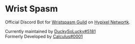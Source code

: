 # Wrist Spasm
Official Discord Bot for [Wristspasm Guild](https://discord.gg/fhcv2fmJNP) on [Hypixel Networtk](https://hypixel.net).<br/>

Currently maintained by [DuckySoLucky#5181](https://discord.com/users/486155512568741900) <br/>
Formerly Developed by [Calculus#0001](https://discord.com/users/597603275365285901)
